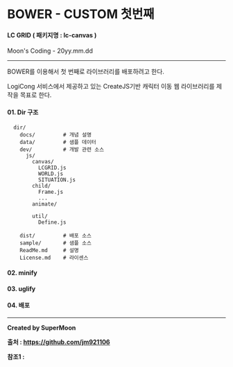 # BOWER - CUSTOM 첫번째

#### LC GRID ( 패키지명 : lc-canvas )

Moon's Coding - 20yy.mm.dd

<hr>

BOWER를 이용해서 첫 번째로 라이브러리를 배포하려고 한다.

LogiCong 서비스에서 제공하고 있는 CreateJS기반 캐릭터 이동 웹 라이브러리를 제작을 목표로 한다.

#### 01. Dir 구조

```
  dir/
    docs/         # 개념 설명
    data/         # 샘플 데이터
    dev/          # 개발 관련 소스
      js/
        canvas/
          LCGRID.js
          WORLD.js
          SITUATION.js
        child/
          Frame.js
          ...
        animate/

        util/
          Define.js

    dist/         # 배포 소스
    sample/       # 샘플 소스
    ReadMe.md     # 설명
    License.md    # 라이센스
```

#### 02. minify

#### 03. uglify

#### 04. 배포

<hr>

**Created by SuperMoon**

**출처 : https://github.com/jm921106**

**참조1 :**
